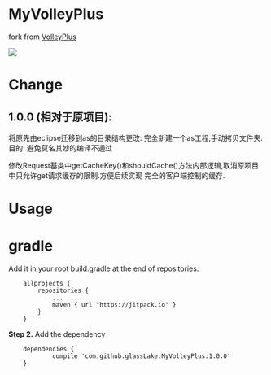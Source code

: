 # MyVolleyPlus

fork from [VolleyPlus](https://github.com/DWorkS/VolleyPlus)

[![](https://jitpack.io/v/glassLake/MyVolleyPlus.svg)](https://jitpack.io/#glassLake/MyVolleyPlus)



# Change

## 1.0.0 (相对于原项目):

将原先由eclipse迁移到as的目录结构更改: 完全新建一个as工程,手动拷贝文件夹.  目的: 避免莫名其妙的编译不通过

修改Request基类中getCacheKey()和shouldCache()方法内部逻辑,取消原项目中只允许get请求缓存的限制.方便后续实现 完全的客户端控制的缓存.



# Usage

# gradle



Add it in your root build.gradle at the end of repositories:

```
	allprojects {
		repositories {
			...
			maven { url "https://jitpack.io" }
		}
	}
```

**Step 2.** Add the dependency

```
	dependencies {
	        compile 'com.github.glassLake:MyVolleyPlus:1.0.0'
	}
```



